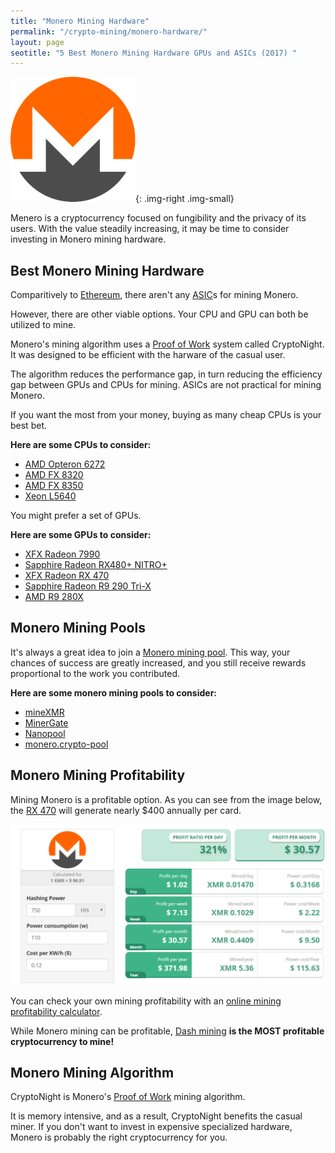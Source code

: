 ```yaml
---
title: "Monero Mining Hardware"
permalink: "/crypto-mining/monero-hardware/"
layout: page
seotitle: "5 Best Monero Mining Hardware GPUs and ASICs (2017) " 
---
```


![Monero Logo](/img/cryptocurrency/monero-logo.png){: .img-right .img-small}

Menero is a cryptocurrency focused on fungibility and the privacy of its users. With the value steadily increasing, it may be time to consider investing in Monero mining hardware. 

## Best Monero Mining Hardware 

Comparitively to [Ethereum](/crypto-mining/ethereum-hardware), there aren't any [ASIC](http://whatis.techtarget.com/definition/ASIC-application-specific-integrated-circuit)s for mining Monero. 

However, there are other viable options. Your CPU and GPU can both be utilized to mine. 

Monero's mining algorithm uses a [Proof of Work](https://www.bitcoinmining.com/what-is-proof-of-work/) system called CryptoNight. It was designed to be efficient with the harware of the casual user. 

The algorithm reduces the performance gap, in turn reducing the efficiency gap between GPUs and CPUs for mining. ASICs are not practical for mining Monero. 

If you want the most from your money, buying as many cheap CPUs is your best bet. 

**Here are some CPUs to consider:**

* [AMD Opteron 6272](http://amzn.to/2xz8OpM)
* [AMD FX 8320](http://amzn.to/2f6Gd3u)
* [AMD FX 8350](http://amzn.to/2f7G0No)
* [Xeon L5640](http://amzn.to/2xzPzMQ)

You might prefer a set of GPUs.

**Here are some GPUs to consider:**

* [XFX Radeon 7990](http://amzn.to/2fjne2L)
* [Sapphire Radeon RX480+ NITRO+](http://amzn.to/2fJTDQg)
* [XFX Radeon RX 470](http://amzn.to/2eX2uxb)
* [Sapphire Radeon R9 290 Tri-X](http://amzn.to/2jUMyRd)
* [AMD R9 280X](http://amzn.to/2y1AFzb)

## Monero Mining Pools 

It's always a great idea to join a [Monero mining pool](http://moneropools.com/). This way, your chances of success are greatly increased, and you still receive rewards proportional to the work you contributed. 

**Here are some monero mining pools to consider:** 

* [mineXMR](http://minexmr.com/)
* [MinerGate](https://minergate.com/)
* [Nanopool](https://xmr.nanopool.org/)
* [monero.crypto-pool](https://monero.crypto-pool.fr/)

## Monero Mining Profitability 

Mining Monero is a profitable option. As you can see from the image below, the [RX 470](http://amzn.to/2fpumhd) will generate nearly $400 annually per card. 

![Monero Mining Profit](/img/cryptocurrency/monero-mining-profit.png)

You can check your own mining profitability with an [online mining profitability calculator](https://www.cryptocompare.com/mining/calculator/xmr?HashingPower=750&HashingUnit=H%2Fs&PowerConsumption=1&CostPerkWh=0.12). 

While Monero mining can be profitable, [Dash mining](/crypto-mining/dash-hardware/) **is the MOST profitable cryptocurrency to mine!**

## Monero Mining Algorithm 

CryptoNight is Monero's [Proof of Work](https://en.wikipedia.org/wiki/Proof-of-work_system) mining algorithm. 

It is memory intensive, and as a result, CryptoNight benefits the casual miner. If you don't want to invest in expensive specialized hardware, Monero is probably the right cryptocurrency for you. 